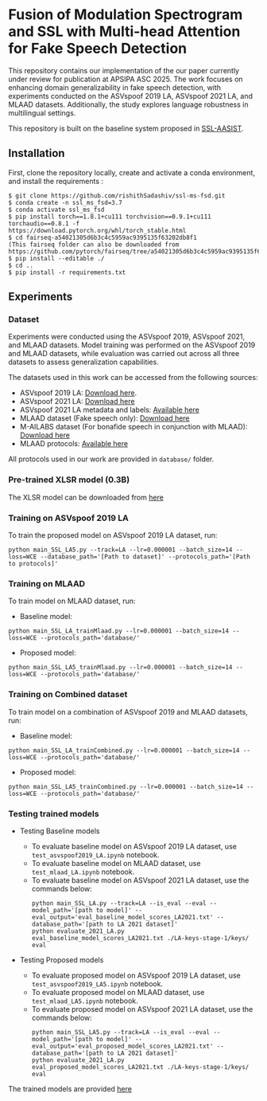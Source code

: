 Fusion of Modulation Spectrogram and SSL with Multi-head Attention for Fake Speech Detection
===============
<!-- This repository contains our implementation of the paper published in the Speaker Odyssey 2022 workshop, "Automatic speaker verification spoofing and deepfake detection using wav2vec 2.0 and data augmentation". This work produced state-of-the-art result on more challenging ASVspoof 2021 LA and DF database.

[Paper link here](https://arxiv.org/abs/2202.12233) -->

This repository contains our implementation of the our paper currently under review for publication at APSIPA ASC 2025. The work focuses on enhancing domain generalizability in fake speech detection, with experiments conducted on the ASVspoof 2019 LA, ASVspoof 2021 LA, and MLAAD datasets. Additionally, the study explores language robustness in multilingual settings.

This repository is built on the baseline system proposed in [SSL-AASIST](https://github.com/TakHemlata/SSL_Anti-spoofing).

## Installation
First, clone the repository locally, create and activate a conda environment, and install the requirements :
```
$ git clone https://github.com/rishithSadashiv/ssl-ms-fsd.git
$ conda create -n ssl_ms_fsd=3.7
$ conda activate ssl_ms_fsd
$ pip install torch==1.8.1+cu111 torchvision==0.9.1+cu111 torchaudio==0.8.1 -f https://download.pytorch.org/whl/torch_stable.html
$ cd fairseq-a54021305d6b3c4c5959ac9395135f63202db8f1
(This fairseq folder can also be downloaded from https://github.com/pytorch/fairseq/tree/a54021305d6b3c4c5959ac9395135f63202db8f1)
$ pip install --editable ./
$ cd ..
$ pip install -r requirements.txt
```


## Experiments

### Dataset
Experiments were conducted using the ASVspoof 2019, ASVspoof 2021, and MLAAD datasets. Model training was performed on the ASVspoof 2019 and MLAAD datasets, while evaluation was carried out across all three datasets to assess generalization capabilities.

The datasets used in this work can be accessed from the following sources:
- ASVspoof 2019 LA: [Download here](https://datashare.is.ed.ac.uk/handle/10283/3336).
- ASVspoof 2021 LA: [Download here](https://zenodo.org/record/4837263#.YnDIinYzZhE)
- ASVspoof 2021 LA metadata and labels: [Available here](https://www.asvspoof.org/index2021.html)
- MLAAD dataset (Fake speech only): [Download here](https://deepfake-total.com/mlaad)
- M-AILABS dataset (For bonafide speech in conjunction with MLAAD): [Download here](https://github.com/imdatceleste/m-ailabs-dataset)
- MLAAD protocols: [Available here](doi.org/10.5281/zenodo.11593133)


All protocols used in our work are provided in ``` database/ ``` folder. 

### Pre-trained XLSR model (0.3B)
The XLSR model can be downloaded from [here](https://github.com/pytorch/fairseq/tree/main/examples/wav2vec/xlsr)

### Training on ASVspoof 2019 LA
To train the proposed model on ASVspoof 2019 LA dataset, run:
```
python main_SSL_LA5.py --track=LA --lr=0.000001 --batch_size=14 --loss=WCE --database_path='[Path to dataset]' --protocols_path='[Path to protocols]'
```

### Training on MLAAD 
To train model on MLAAD dataset, run:
- Baseline model:
```
python main_SSL_LA_trainMlaad.py --lr=0.000001 --batch_size=14 --loss=WCE --protocols_path='database/'
```
- Proposed model:
```
python main_SSL_LA5_trainMlaad.py --lr=0.000001 --batch_size=14 --loss=WCE --protocols_path='database/'
```


### Training on Combined dataset
To train model on a combination of ASVspoof 2019 and MLAAD datasets, run:
- Baseline model:
```
python main_SSL_LA_trainCombined.py --lr=0.000001 --batch_size=14 --loss=WCE --protocols_path='database/'
```
- Proposed model:
```
python main_SSL_LA5_trainCombined.py --lr=0.000001 --batch_size=14 --loss=WCE --protocols_path='database/'
```




### Testing trained models
- Testing Baseline models
  - To evaluate baseline model on ASVspoof 2019 LA dataset, use ```test_asvspoof2019_LA.ipynb``` notebook.
  - To evaluate baseline model on MLAAD dataset, use ```test_mlaad_LA.ipynb``` notebook.
  - To evaluate baseline model on ASVspoof 2021 LA dataset, use the commands below:
    ```
    python main_SSL_LA.py --track=LA --is_eval --eval --model_path='[path to model]' --eval_output='eval_baseline_model_scores_LA2021.txt' --database_path='[path to LA 2021 dataset]'
    python evaluate_2021_LA.py eval_baseline_model_scores_LA2021.txt ./LA-keys-stage-1/keys/ eval
    ```

- Testing Proposed models
  - To evaluate proposed model on ASVspoof 2019 LA dataset, use ```test_asvspoof2019_LA5.ipynb``` notebook.
  - To evaluate proposed model on MLAAD dataset, use ```test_mlaad_LA5.ipynb``` notebook.
  - To evaluate proposed model on ASVspoof 2021 LA dataset, use the commands below:
    ```
    python main_SSL_LA5.py --track=LA --is_eval --eval --model_path='[path to model]' --eval_output='eval_proposed_model_scores_LA2021.txt' --database_path='[path to LA 2021 dataset]'
    python evaluate_2021_LA.py eval_proposed_model_scores_LA2021.txt ./LA-keys-stage-1/keys/ eval
    ```

The trained models are provided [here](https://drive.google.com/drive/folders/18dWR2b4ektPid4C8HxFMnECm_loSWF_7?usp=sharing)




